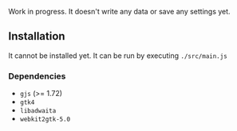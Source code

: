 Work in progress. It doesn't write any data or save any settings yet.

## Installation

It cannot be installed yet. It can be run by executing `./src/main.js`

### Dependencies

- `gjs` (>= 1.72)
- `gtk4`
- `libadwaita`
- `webkit2gtk-5.0`
